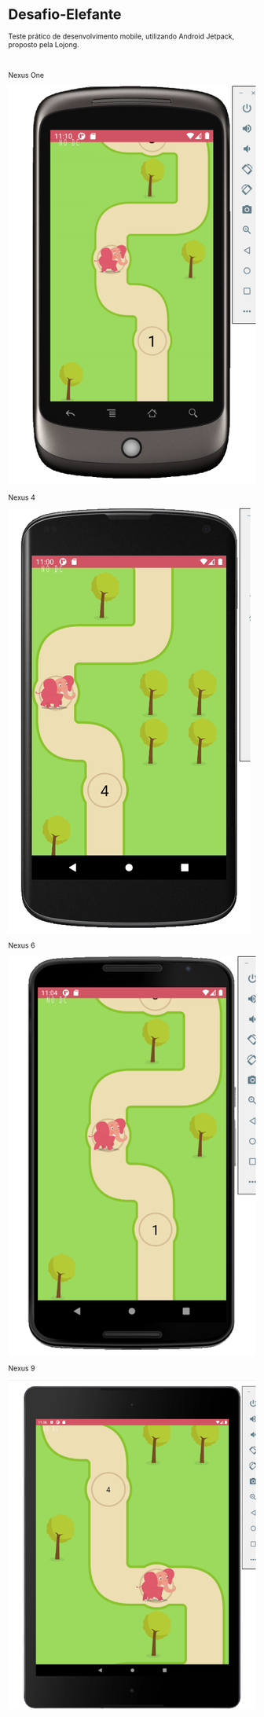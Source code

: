 # Desafio-Elefante
Teste prático de desenvolvimento mobile, utilizando Android Jetpack, proposto pela Lojong.

<br>

<p>Nexus One</p>

<img src = "/screenshots/nexusOne.png">

<br>

<p>Nexus 4</p>

<img src = "/screenshots/nexus4.png">

<br>

<p>Nexus 6</p>

<img src = "/screenshots/nexus6.png">

<br>

<p>Nexus 9</p>

<img src = "/screenshots/nexus9.png">
